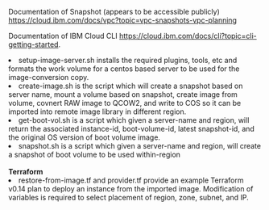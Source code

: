 
Documentation of Snapshot (appears to be accessible publicly)
https://cloud.ibm.com/docs/vpc?topic=vpc-snapshots-vpc-planning
 
Documentation of IBM Cloud CLI
https://cloud.ibm.com/docs/cli?topic=cli-getting-started. 

<li>setup-image-server.sh installs the required plugins, tools, etc and formats the work volume for a centos based server to be used for the image-conversion copy.</li>
<li>create-image.sh is the script which will create a snapshot based on server name, mount a volume based on snapshot, create image from volume, covnert RAW image to QCOW2, and write to COS so it can be imported into remote image library in different region.</li>
<li>get-boot-vol.sh is a script which given a server-name and region, will return the associated instance-id, boot-volume-id, latest snapshot-id, and the original OS version of boot volume image.</li>
<li>snapshot.sh is a script which given a server-name and region, will create a snapshot of boot volume to be used within-region</li>
<br><b>Terraform</b>
 <li>restore-from-image.tf and provider.tf provide an example Terraform v0.14 plan to deploy an instance from the imported image.   Modification of variables is required to select placement of region, zone, subnet, and IP.</li>

 
 
